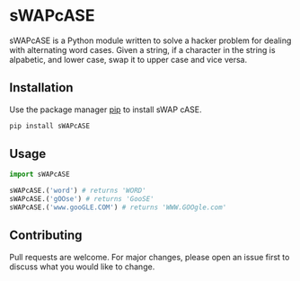 # sWAPcASE

sWAPcASE is a Python module written to solve a hacker problem for dealing with alternating word cases. 
Given a string, if a character in the string is alpabetic, and lower case, swap it to upper case and vice versa.

## Installation

Use the package manager [pip](https://pip.pypa.io/en/stable/) to install sWAP cASE.

```bash
pip install sWAPcASE
```

## Usage

```python
import sWAPcASE

sWAPcASE.('word') # returns 'WORD'
sWAPcASE.('gOOse') # returns 'GooSE'
sWAPcASE.('www.gooGLE.COM') # returns 'WWW.GOOgle.com'
```

## Contributing
Pull requests are welcome. For major changes, please open an issue first to discuss what you would like to change.
